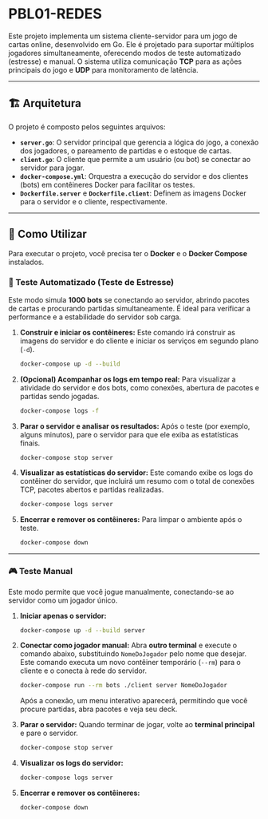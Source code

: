 # PBL01-REDES

Este projeto implementa um sistema cliente-servidor para um jogo de cartas online, desenvolvido em Go. Ele é projetado para suportar múltiplos jogadores simultaneamente, oferecendo modos de teste automatizado (estresse) e manual. O sistema utiliza comunicação **TCP** para as ações principais do jogo e **UDP** para monitoramento de latência.

---

## 🏗️ Arquitetura

O projeto é composto pelos seguintes arquivos:

* **`server.go`**: O servidor principal que gerencia a lógica do jogo, a conexão dos jogadores, o pareamento de partidas e o estoque de cartas.
* **`client.go`**: O cliente que permite a um usuário (ou bot) se conectar ao servidor para jogar.
* **`docker-compose.yml`**: Orquestra a execução do servidor e dos clientes (bots) em contêineres Docker para facilitar os testes.
* **`Dockerfile.server`** e **`Dockerfile.client`**: Definem as imagens Docker para o servidor e o cliente, respectivamente.

---

## 🚀 Como Utilizar

Para executar o projeto, você precisa ter o **Docker** e o **Docker Compose** instalados.

### 🤖 Teste Automatizado (Teste de Estresse)

Este modo simula **1000 bots** se conectando ao servidor, abrindo pacotes de cartas e procurando partidas simultaneamente. É ideal para verificar a performance e a estabilidade do servidor sob carga.

1.  **Construir e iniciar os contêineres:**
    Este comando irá construir as imagens do servidor e do cliente e iniciar os serviços em segundo plano (`-d`).
    ```bash
    docker-compose up -d --build
    ```

2.  **(Opcional) Acompanhar os logs em tempo real:**
    Para visualizar a atividade do servidor e dos bots, como conexões, abertura de pacotes e partidas sendo jogadas.
    ```bash
    docker-compose logs -f
    ```

3.  **Parar o servidor e analisar os resultados:**
    Após o teste (por exemplo, alguns minutos), pare o servidor para que ele exiba as estatísticas finais.
    ```bash
    docker-compose stop server
    ```

4.  **Visualizar as estatísticas do servidor:**
    Este comando exibe os logs do contêiner do servidor, que incluirá um resumo com o total de conexões TCP, pacotes abertos e partidas realizadas.
    ```bash
    docker-compose logs server
    ```

5.  **Encerrar e remover os contêineres:**
    Para limpar o ambiente após o teste.
    ```bash
    docker-compose down
    ```

---

### 🎮 Teste Manual

Este modo permite que você jogue manualmente, conectando-se ao servidor como um jogador único.

1.  **Iniciar apenas o servidor:**
    ```bash
    docker-compose up -d --build server
    ```

2.  **Conectar como jogador manual:**
    Abra **outro terminal** e execute o comando abaixo, substituindo `NomeDoJogador` pelo nome que desejar. Este comando executa um novo contêiner temporário (`--rm`) para o cliente e o conecta à rede do servidor.
    ```bash
    docker-compose run --rm bots ./client server NomeDoJogador
    ```
    Após a conexão, um menu interativo aparecerá, permitindo que você procure partidas, abra pacotes e veja seu deck.

3.  **Parar o servidor:**
    Quando terminar de jogar, volte ao **terminal principal** e pare o servidor.
    ```bash
    docker-compose stop server
    ```

4.  **Visualizar os logs do servidor:**
    ```bash
    docker-compose logs server
    ```

5.  **Encerrar e remover os contêineres:**
    ```bash
    docker-compose down
    ```
